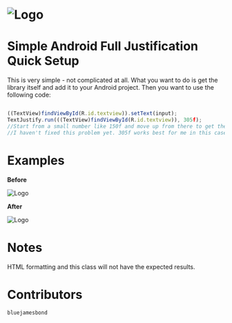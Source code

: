 ![Logo](http://i.imgur.com/nxSMpzx.png)
=======
**Simple Android Full Justification**
Quick Setup
=======
This is very simple - not complicated at all. What you want to do is get the library itself and add it to your Android project. Then you want to use the following code:

```js

((TextView)findViewById(R.id.textview)).setText(input);
TextJustify.run(((TextView)findViewById(R.id.textview)), 305f); 
//Start from a small number like 150f and move up from there to get the exact width. 
//I haven't fixed this problem yet. 305f works best for me in this case.

```
Examples
=======
**Before**

![Logo](http://i.stack.imgur.com/ck0bY.png)

**After**

![Logo](http://i.stack.imgur.com/dujWm.png)

Notes
=======
HTML formatting and this class will not have the expected results.

Contributors
=======

```js
bluejamesbond
```
